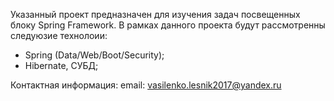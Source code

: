 Указанный проект предназначен для изучения задач посвещенных блоку Spring Framework. В рамках данного проекта будут рассмотренны следуюзие технолоии:
- Spring (Data/Web/Boot/Security);
- Hibernate, СУБД;



Контактная информация:
email: vasilenko.lesnik2017@yandex.ru
